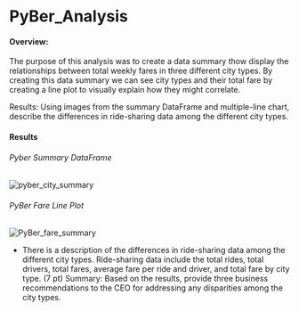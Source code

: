 # PyBer_Analysis
#### Overview:
The purpose of this analysis was to create a data summary thow display the relationships between total weekly fares in three different city types. By creating this data summary we can see city types and their total fare by creating a line plot to visually explain how they might correlate.

Results: Using images from the summary DataFrame and multiple-line chart, describe the differences in ride-sharing data among the different city types.
#### Results

###### Pyber Summary DataFrame
![pyber_city_summary](https://user-images.githubusercontent.com/90741799/138621239-2605c313-f448-4af4-aead-e2a898fcece8.png)
###### PyBer Fare Line Plot
![PyBer_fare_summary](https://user-images.githubusercontent.com/90741799/138620558-4390da08-9bc7-4117-8ba8-66315ffaf874.png)

- There is a description of the differences in ride-sharing data among the different city types. Ride-sharing data include the total rides, total drivers, total fares, average fare per ride and driver, and total fare by city type. (7 pt)
Summary: Based on the results, provide three business recommendations to the CEO for addressing any disparities among the city types.
